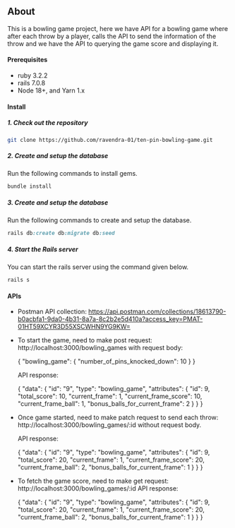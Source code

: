 ## About

This is a bowling game project, here we have API for a bowling game where after each throw by a player, calls the API to send the information of the throw and we have the API to querying the game score and displaying it.

#### Prerequisites

- ruby 3.2.2
- rails 7.0.8
- Node 18+, and Yarn 1.x

#### Install

##### 1. Check out the repository

```bash
git clone https://github.com/ravendra-01/ten-pin-bowling-game.git
```

##### 2. Create and setup the database

Run the following commands to install gems.

```ruby
bundle install
```

##### 3. Create and setup the database

Run the following commands to create and setup the database.

```ruby
rails db:create db:migrate db:seed
```

##### 4. Start the Rails server

You can start the rails server using the command given below.

```ruby
rails s
```
#### APIs
- Postman API collection: https://api.postman.com/collections/18613790-b0acbfa1-9da0-4b31-8a7a-8c2b2e5d410a?access_key=PMAT-01HT59XCYR3D55XSCWHN9YG9KW=

- To start the game, need to make post request: http://localhost:3000/bowling_games
  with request body:
  
    { 
      "bowling_game": {
          "number_of_pins_knocked_down": 10
      }
    }

  API response:
  
    {
      "data": {
          "id": "9",
          "type": "bowling_game",
          "attributes": {
              "id": 9,
              "total_score": 10,
              "current_frame": 1,
              "current_frame_score": 10,
              "current_frame_ball": 1,
              "bonus_balls_for_current_frame": 2
          }
      }
    }
  
- Once game started, need to make patch request to send each throw: http://localhost:3000/bowling_games/:id
  without request body.

  API response:

  {
      "data": {
          "id": "9",
          "type": "bowling_game",
          "attributes": {
              "id": 9,
              "total_score": 20,
              "current_frame": 1,
              "current_frame_score": 20,
              "current_frame_ball": 2,
              "bonus_balls_for_current_frame": 1
          }
      }
    }
  
- To fetch the game score, need to make get request: http://localhost:3000/bowling_games/:id
  API response:

  {
      "data": {
          "id": "9",
          "type": "bowling_game",
          "attributes": {
              "id": 9,
              "total_score": 20,
              "current_frame": 1,
              "current_frame_score": 20,
              "current_frame_ball": 2,
              "bonus_balls_for_current_frame": 1
          }
      }
    }
